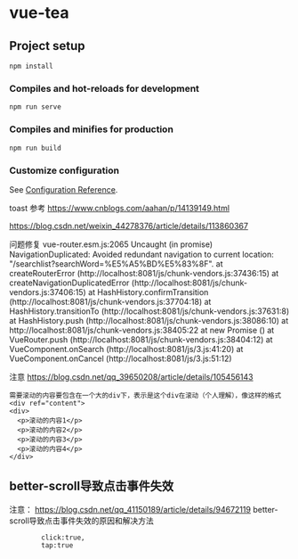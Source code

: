 # vue-tea

## Project setup
```
npm install
```

### Compiles and hot-reloads for development
```
npm run serve
```

### Compiles and minifies for production
```
npm run build
```

### Customize configuration
See [Configuration Reference](https://cli.vuejs.org/config/).


toast 参考
https://www.cnblogs.com/aahan/p/14139149.html

https://blog.csdn.net/weixin_44278376/article/details/113860367



问题修复
vue-router.esm.js:2065 Uncaught (in promise) NavigationDuplicated: Avoided redundant navigation to current location: "/searchlist?searchWord=%E5%A5%BD%E5%83%8F".
    at createRouterError (http://localhost:8081/js/chunk-vendors.js:37436:15)
    at createNavigationDuplicatedError (http://localhost:8081/js/chunk-vendors.js:37406:15)
    at HashHistory.confirmTransition (http://localhost:8081/js/chunk-vendors.js:37704:18)
    at HashHistory.transitionTo (http://localhost:8081/js/chunk-vendors.js:37631:8)
    at HashHistory.push (http://localhost:8081/js/chunk-vendors.js:38086:10)
    at http://localhost:8081/js/chunk-vendors.js:38405:22
    at new Promise (<anonymous>)
    at VueRouter.push (http://localhost:8081/js/chunk-vendors.js:38404:12)
    at VueComponent.onSearch (http://localhost:8081/js/3.js:41:20)
    at VueComponent.onCancel (http://localhost:8081/js/3.js:51:12)



注意
    https://blog.csdn.net/qq_39650208/article/details/105456143

    需要滚动的内容要包含在一个大的div下，表示是这个div在滚动（个人理解），像这样的格式
    <div ref="content">
    <div>
      <p>滚动的内容1</p>
      <p>滚动的内容2</p>
      <p>滚动的内容3</p>
      <p>滚动的内容4</p>
    </div>
  </div>


## better-scroll导致点击事件失效
注意：
https://blog.csdn.net/qq_41150189/article/details/94672119
better-scroll导致点击事件失效的原因和解决方法

            click:true,
            tap:true